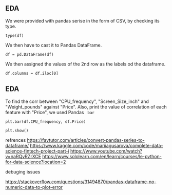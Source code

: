 ## EDA

We were provided with pandas serise in the form of CSV, by checking its type.

``` 
type(df) 
``` 

We then have to cast it to Pandas DataFrame.

```  
df = pd.DataFrame(df)

``` 

We then assigned the values of the 2nd row as the labels od the dataframe.

``` 
df.columns = df.iloc[0]
``` 

## EDA

To find the corr between "CPU_frequency", "Screen_Size_inch" and "Weight_pounds" against "Price". Also, print the value of correlation of each feature with "Price", we used Pandas ``` bar``` 

``` 
plt.bar(df.CPU_frequency, df.Price)

plt.show()   
```



refrences
https://favtutor.com/articles/convert-pandas-series-to-dataframe/
https://www.kaggle.com/code/mariiagusarova/complete-data-science-fintech-project-part-i
https://www.youtube.com/watch?v=naRQyRZrXCE
https://www.sololearn.com/en/learn/courses/le-python-for-data-science?location=2

debuging issues

https://stackoverflow.com/questions/31494870/pandas-dataframe-no-numeric-data-to-plot-error
